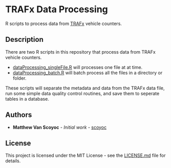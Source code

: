 # TRAFx Data Processing
R scripts to process data from [TRAFx](https://www.trafx.net/) vehicle counters.

## Description
There are two R scripts in this repository that process data from TRAFx vehicle 
counters. 
* [dataProcessing_singleFile.R](dataProcessing_singleFile.R) will 
processes one file at at time.
* [dataProcessing_batch.R](dataProcessing_batch.R) 
will batch process all the files in a directory or folder.

These scripts will separate the metadata and data from the TRAFx data file, 
run some simple data quality control routines, and save them to seperate tables in a 
database.

## Authors
* **Matthew Van Scoyoc** - *Initial work* - [scoyoc](https://github.com/scoyoc)

## License
This project is licensed under the MIT License - see the [LICENSE.md](LICENSE.md) file for details.
